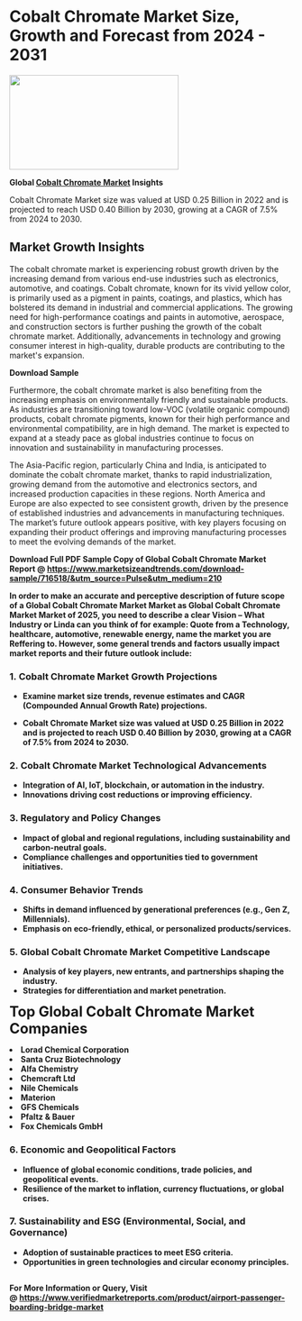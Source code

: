 <H1>Cobalt Chromate Market Size, Growth and Forecast from 2024 - 2031</H1><img class="aligncenter size-medium wp-image-584254" src="https://thirdeyenews.in/wp-content/uploads/2024/09/Global-Market-Research-300x168.jpeg" alt="" width="300" height="168" /><p><strong>Global&nbsp;<a href="https://www.marketsizeandtrends.com/download-sample/716518/&amp;utm_source=Pulse&amp;utm_medium=210">Cobalt Chromate Market</a> Insights</strong></p><p>Cobalt Chromate Market size was valued at USD 0.25 Billion in 2022 and is projected to reach USD 0.40 Billion by 2030, growing at a CAGR of 7.5% from 2024 to 2030.</p><p><h2>Market Growth Insights</h2> <p>The cobalt chromate market is experiencing robust growth driven by the increasing demand from various end-use industries such as electronics, automotive, and coatings. Cobalt chromate, known for its vivid yellow color, is primarily used as a pigment in paints, coatings, and plastics, which has bolstered its demand in industrial and commercial applications. The growing need for high-performance coatings and paints in automotive, aerospace, and construction sectors is further pushing the growth of the cobalt chromate market. Additionally, advancements in technology and growing consumer interest in high-quality, durable products are contributing to the market's expansion.</p> <p><strong>Download Sample</strong></p> <p>Furthermore, the cobalt chromate market is also benefiting from the increasing emphasis on environmentally friendly and sustainable products. As industries are transitioning toward low-VOC (volatile organic compound) products, cobalt chromate pigments, known for their high performance and environmental compatibility, are in high demand. The market is expected to expand at a steady pace as global industries continue to focus on innovation and sustainability in manufacturing processes.</p> <p>The Asia-Pacific region, particularly China and India, is anticipated to dominate the cobalt chromate market, thanks to rapid industrialization, growing demand from the automotive and electronics sectors, and increased production capacities in these regions. North America and Europe are also expected to see consistent growth, driven by the presence of established industries and advancements in manufacturing techniques. The market’s future outlook appears positive, with key players focusing on expanding their product offerings and improving manufacturing processes to meet the evolving demands of the market.</p> <p><strong></p><p><span class=""><strong>Download Full PDF Sample Copy of Global Cobalt Chromate Market Report</strong> @ <a href="https://www.marketsizeandtrends.com/download-sample/716518/&amp;utm_source=Pulse&amp;utm_medium=210" target="_blank">https://www.marketsizeandtrends.com/download-sample/716518/&amp;utm_source=Pulse&amp;utm_medium=210</a></span></p><p>In order to make an accurate and perceptive description of future scope of a Global&nbsp;Cobalt Chromate Market Market as Global&nbsp;Cobalt Chromate Market Market of 2025, you need to describe a clear Vision &ndash; What Industry or Linda can you think of for example: Quote from a Technology, healthcare, automotive, renewable energy, name the market you are Reffering to. However, some general trends and factors usually impact market reports and their future outlook include:</p><h3>1.&nbsp;<strong>Cobalt Chromate Market Growth Projections</strong></h3><ul><li>Examine market size trends, revenue estimates and CAGR (Compounded Annual Growth Rate) projections.</li><li><p>Cobalt Chromate Market size was valued at USD 0.25 Billion in 2022 and is projected to reach USD 0.40 Billion by 2030, growing at a CAGR of 7.5% from 2024 to 2030.</p></li></ul><h3>2.&nbsp;<strong>Cobalt Chromate Market Technological Advancements</strong></h3><ul><li>Integration of AI, IoT, blockchain, or automation in the industry.</li><li>Innovations driving cost reductions or improving efficiency.</li></ul><h3>3.&nbsp;<strong>Regulatory and Policy Changes</strong></h3><ul><li>Impact of global and regional regulations, including sustainability and carbon-neutral goals.</li><li>Compliance challenges and opportunities tied to government initiatives.</li></ul><h3>4.&nbsp;<strong>Consumer Behavior Trends</strong></h3><ul><li>Shifts in demand influenced by generational preferences (e.g., Gen Z, Millennials).</li><li>Emphasis on eco-friendly, ethical, or personalized products/services.</li></ul><h3>5.&nbsp;<strong>Global Cobalt Chromate Market Competitive Landscape</strong></h3><ul><li>Analysis of key players, new entrants, and partnerships shaping the industry.</li><li>Strategies for differentiation and market penetration.</li></ul><p data-pm-slice="1 1 []"><span style="color: inherit; font-family: inherit; font-size: 25px;">Top Global Cobalt Chromate Market Companies</span></p><div class="" data-test-id=""><p><li>Lorad Chemical Corporation</li><li> Santa Cruz Biotechnology</li><li> Alfa Chemistry</li><li> Chemcraft Ltd</li><li> Nile Chemicals</li><li> Materion</li><li> GFS Chemicals</li><li> Pfaltz & Bauer</li><li> Fox Chemicals GmbH</li></p></div><h3>6.&nbsp;<strong>Economic and Geopolitical Factors</strong></h3><ul><li>Influence of global economic conditions, trade policies, and geopolitical events.</li><li>Resilience of the market to inflation, currency fluctuations, or global crises.</li></ul><h3>7.&nbsp;<strong>Sustainability and ESG (Environmental, Social, and Governance)</strong></h3><ul><li>Adoption of sustainable practices to meet ESG criteria.</li><li>Opportunities in green technologies and circular economy principles.</li></ul><h2><strong style="font-size: 14px;">For More Information or Query, Visit @&nbsp;</strong><a style="background-color: #ffffff; font-size: 14px;" href="https://www.marketsizeandtrends.com/report/cobalt-chromate-market/" target="_blank">https://www.verifiedmarketreports.com/product/airport-passenger-boarding-bridge-market</a></h2>

